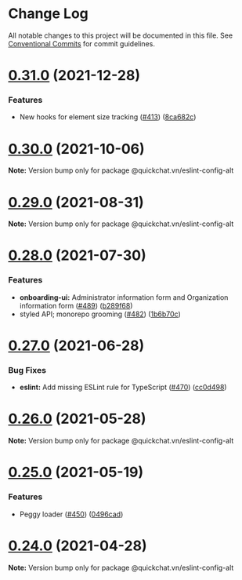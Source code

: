 # Change Log

All notable changes to this project will be documented in this file.
See [Conventional Commits](https://conventionalcommits.org) for commit guidelines.

# [0.31.0](https://github.com/QuickSales/fuselage/compare/v0.30.1...v0.31.0) (2021-12-28)

### Features

- New hooks for element size tracking ([#413](https://github.com/QuickSales/fuselage/issues/413)) ([8ca682c](https://github.com/QuickSales/fuselage/commit/8ca682c636d2e4813f7d346cb881513382be63cf))

# [0.30.0](https://github.com/QuickSales/fuselage/compare/v0.29.0...v0.30.0) (2021-10-06)

**Note:** Version bump only for package @quickchat.vn/eslint-config-alt

# [0.29.0](https://github.com/QuickSales/fuselage/compare/v0.28.0...v0.29.0) (2021-08-31)

**Note:** Version bump only for package @quickchat.vn/eslint-config-alt

# [0.28.0](https://github.com/QuickSales/fuselage/compare/v0.27.0...v0.28.0) (2021-07-30)

### Features

- **onboarding-ui:** Administrator information form and Organization information form ([#489](https://github.com/QuickSales/fuselage/issues/489)) ([b289f68](https://github.com/QuickSales/fuselage/commit/b289f68676954b91c792d8d97680314178bf2c60))
- styled API; monorepo grooming ([#482](https://github.com/QuickSales/fuselage/issues/482)) ([1b6b70c](https://github.com/QuickSales/fuselage/commit/1b6b70cf67ec16927b1566adc2350295a8927223))

# [0.27.0](https://github.com/QuickSales/fuselage/compare/v0.26.0...v0.27.0) (2021-06-28)

### Bug Fixes

- **eslint:** Add missing ESLint rule for TypeScript ([#470](https://github.com/QuickSales/fuselage/issues/470)) ([cc0d498](https://github.com/QuickSales/fuselage/commit/cc0d4989bf37f7602d1d58d051824f1dd6c096b3))

# [0.26.0](https://github.com/QuickSales/fuselage/compare/v0.25.0...v0.26.0) (2021-05-28)

**Note:** Version bump only for package @quickchat.vn/eslint-config-alt

# [0.25.0](https://github.com/QuickSales/fuselage/compare/v0.24.0...v0.25.0) (2021-05-19)

### Features

- Peggy loader ([#450](https://github.com/QuickSales/fuselage/issues/450)) ([0496cad](https://github.com/QuickSales/fuselage/commit/0496cad457d76f8a4d6a217209e4a55e315e8365))

# [0.24.0](https://github.com/QuickSales/fuselage/compare/v0.23.0...v0.24.0) (2021-04-28)

**Note:** Version bump only for package @quickchat.vn/eslint-config-alt
